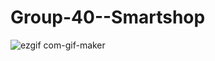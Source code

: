 # Group-40--Smartshop
![ezgif com-gif-maker](https://user-images.githubusercontent.com/57465997/114456638-15a85b80-9bab-11eb-9a19-d2849ffa6b58.gif)

